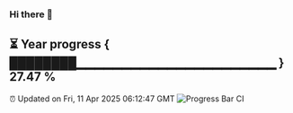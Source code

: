 ### Hi there 👋
⏳ Year progress { ████████▁▁▁▁▁▁▁▁▁▁▁▁▁▁▁▁▁▁▁▁▁▁ } 27.47 %
---
⏰ Updated on Fri, 11 Apr 2025 06:12:47 GMT
![Progress Bar CI](https://github.com/Moyi321/Moyi321/workflows/Progress%20Bar%20CI/badge.svg)
